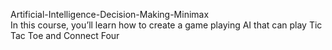 Artificial-Intelligence-Decision-Making-Minimax </br>
In this course, you’ll learn how to create a game playing AI that can play Tic Tac Toe and Connect Four
